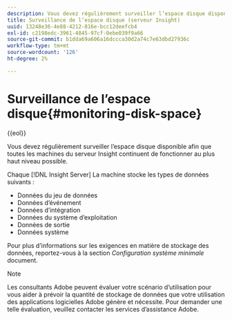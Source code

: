 ```yaml
---
description: Vous devez régulièrement surveiller l’espace disque disponible afin que toutes les machines du serveur Insight continuent de fonctionner au plus haut niveau possible.
title: Surveillance de l’espace disque (serveur Insight)
uuid: 13248e36-4e88-4212-816e-bcc12deefcb4
exl-id: c2198edc-3961-4845-97cf-0ebe039f9a66
source-git-commit: b1dda69a606a16dccca30d2a74c7e63dbd27936c
workflow-type: tm+mt
source-wordcount: '126'
ht-degree: 2%

---
```


# Surveillance de l’espace disque{#monitoring-disk-space}

{{eol}}

Vous devez régulièrement surveiller l’espace disque disponible afin que toutes les machines du serveur Insight continuent de fonctionner au plus haut niveau possible.

Chaque [!DNL Insight Server] La machine stocke les types de données suivants :

* Données du jeu de données
* Données d’événement
* Données d’intégration
* Données du système d’exploitation
* Données de sortie
* Données système

Pour plus d’informations sur les exigences en matière de stockage des données, reportez-vous à la section *Configuration système minimale* document.

>[!NOTE]
>
>Les consultants Adobe peuvent évaluer votre scénario d’utilisation pour vous aider à prévoir la quantité de stockage de données que votre utilisation des applications logicielles Adobe génère et nécessite. Pour demander une telle évaluation, veuillez contacter les services d’assistance Adobe.
